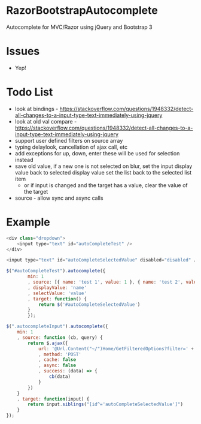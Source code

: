 # RazorBootstrapAutocomplete
Autocomplete for MVC/Razor using jQuery and Bootstrap 3

# Issues
* Yep!

# Todo List
* look at bindings - https://stackoverflow.com/questions/1948332/detect-all-changes-to-a-input-type-text-immediately-using-jquery
* look at old val compare - https://stackoverflow.com/questions/1948332/detect-all-changes-to-a-input-type-text-immediately-using-jquery
* support user defined filters on source array
* typing delaylook, cancellation of ajax call, etc
* add exceptions for up, down, enter these will be used for selection instead
* save old value, if a new one is not selected on blur, set the input display value back to selected display value set the list back to the selected list item
    * or if input is changed and the target has a value, clear the value of the target
* source - allow sync and async calls

# Example
``` javascript
<div class="dropdown">
    <input type="text" id="autoCompleteTest" />
</div>

<input type="text" id="autoCompleteSelectedValue" disabled="disabled" />

$("#autoCompleteTest").autocomplete({
        min: 1
        , source: [{ name: 'test 1', value: 1 }, { name: 'test 2', value: 2 }]
        , displayValue: 'name'
        , selectValue: 'value'
        , target: function() {
            return $('#autoCompleteSelectedValue')
        }
        });
```


``` javascript
$(".autocompleteInput").autocomplete({
    min: 1
    , source: function (cb, query) {
        return $.ajax({
            url: '@Url.Content("~/")Home/GetFilteredOptions?filter=' + query
            , method: 'POST'
            , cache: false
            , async: false
            , success: (data) => {
                cb(data)
            }
        })
    }
    , target: function(input) {
        return input.siblings("[id^='autoCompleteSelectedValue']")
    }
});
```